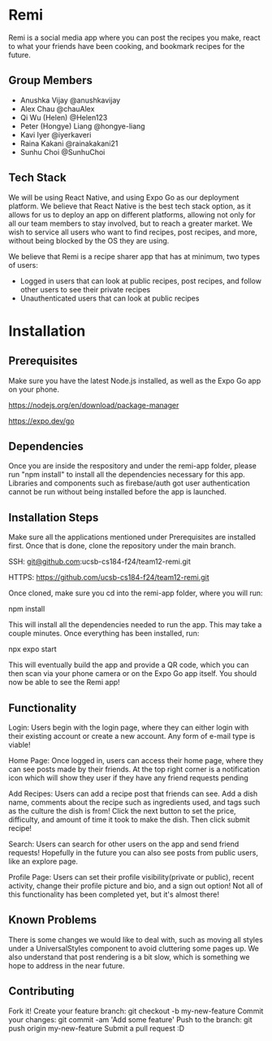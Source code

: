 # Remi
Remi is a social media app where you can post the recipes you make, react to what your friends have been cooking, and bookmark recipes for the future.

## Group Members
- Anushka Vijay         @anushkavijay
- Alex Chau             @chauAlex
- Qi Wu (Helen)         @Helen123
- Peter (Hongye) Liang  @hongye-liang
- Kavi Iyer             @iyerkaveri
- Raina Kakani          @rainakakani21
- Sunhu Choi            @SunhuChoi

## Tech Stack
We will be using React Native, and using Expo Go as our deployment platform. We believe that React Native is the best tech stack option, as it allows for us to deploy an app on different platforms, allowing not only for all our team members to stay involved, but to reach a greater market. We wish to service all users who want to find recipes, post recipes, and more, without being blocked by the OS they are using. 

We believe that Remi is a recipe sharer app that has at minimum, two types of users:
- Logged in users that can look at public recipes, post recipes, and follow other users to see their private recipes
- Unauthenticated users that can look at public recipes

# Installation
## Prerequisites
Make sure you have the latest Node.js installed, as well as the Expo Go app on your phone. 

https://nodejs.org/en/download/package-manager

https://expo.dev/go

## Dependencies
Once you are inside the respository and under the remi-app folder, please run "npm install" to install all the dependencies necessary for this app. Libraries and components such as firebase/auth got user authentication cannot be run without being installed before the app is launched. 

## Installation Steps
Make sure all the applications mentioned under Prerequisites are installed first. Once that is done, clone the repository under the main branch.

SSH: git@github.com:ucsb-cs184-f24/team12-remi.git

HTTPS: https://github.com/ucsb-cs184-f24/team12-remi.git

Once cloned, make sure you cd into the remi-app folder, where you will run:

npm install

This will install all the dependencies needed to run the app. This may take a couple minutes. Once everything has been installed, run:

npx expo start

This will eventually build the app and provide a QR code, which you can then scan via your phone camera or on the Expo Go app itself. You should now be able to see the Remi app!

## Functionality
Login: Users begin with the login page, where they can either login with their existing account or create a new account. Any form of e-mail type is viable!

Home Page: Once logged in, users can access their home page, where they can see posts made by their friends. At the top right corner is a notification icon which will show they user if they have any friend requests pending

Add Recipes: Users can add a recipe post that friends can see. Add a dish name, comments about the recipe such as ingredients used, and tags such as the culture the dish is from! Click the next button to set the price, difficulty, and amount of time it took to make the dish. Then click submit recipe!

Search: Users can search for other users on the app and send friend requests! Hopefully in the future you can also see posts from public users, like an explore page.

Profile Page: Users can set their profile visibility(private or public), recent activity, change their profile picture and bio, and a sign out option! Not all of this functionality has been completed yet, but it's almost there!

## Known Problems
There is some changes we would like to deal with, such as moving all styles under a UniversalStyles component to avoid cluttering some pages up. We also understand that post rendering is a bit slow, which is something we hope to address in the near future.

## Contributing
Fork it!
Create your feature branch: git checkout -b my-new-feature
Commit your changes: git commit -am 'Add some feature'
Push to the branch: git push origin my-new-feature
Submit a pull request :D
